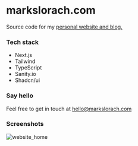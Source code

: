 # markslorach.com

Source code for my [personal website and blog.](https://www.markslorach.com/)

### Tech stack
- Next.js
- Tailwind
- TypeScript
- Sanity.io
- Shadcn/ui

### Say hello
Feel free to get in touch at hello@markslorach.com

### Screenshots
![website_home](https://github.com/markslorach/markslorach.com/assets/15185553/1a86a879-91a3-4933-a219-afc288b75192)
